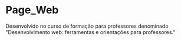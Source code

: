 # Page_Web
Desenvolvido no curso de formação para professores denominado "Desenvolvimento web: ferramentas e orientações para professores."
